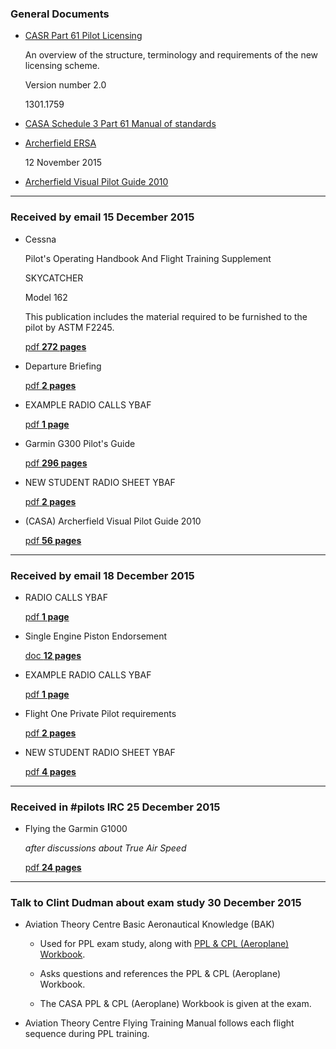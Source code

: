 ### General Documents

* [CASR Part 61 Pilot Licensing](https://dl.dropboxusercontent.com/u/7810909/ppl/part61booklet.pdf)

  An overview of the structure, terminology and requirements of the new licensing scheme.

  Version number 2.0

  1301.1759

* [CASA Schedule 3 Part 61 Manual of standards](https://www.casa.gov.au/sites/g/files/net351/f/_assets/main/lib100212/part-61-instrument-vol3-schedule-3-new.pdf)

* [Archerfield ERSA](https://www.airservicesaustralia.com/aip/current/ersa/FAC_YBAF_12-Nov-2015.pdf)

  12 November 2015

* [Archerfield Visual Pilot Guide 2010](https://www.casa.gov.au/sites/g/files/net351/f/_assets/main/pilots/download/archer/archer.pdf)



----

### Received by email 15 December 2015

* Cessna

  Pilot's Operating Handbook And Flight Training Supplement

  SKYCATCHER

  Model 162

  This publication includes the material required to be furnished to the pilot by ASTM F2245.

  [pdf **272 pages**](https://dl.dropboxusercontent.com/u/7810909/ppl/20151215/Cessna-162-Skycatcher-POH.pdf)

* Departure Briefing

  [pdf **2 pages**](https://dl.dropboxusercontent.com/u/7810909/ppl/20151215/Departure%20Briefing.pdf)

* EXAMPLE RADIO CALLS YBAF

  [pdf **1 page**](https://dl.dropboxusercontent.com/u/7810909/ppl/20151215/EXAMPLE%20RADIO%20CALLS%20YBAF.pdf)

* Garmin G300 Pilot's Guide

  [pdf **296 pages**](https://dl.dropboxusercontent.com/u/7810909/ppl/20151215/G300%20Pilot%20Guide.pdf)

* NEW STUDENT RADIO SHEET YBAF

  [pdf **2 pages**](https://dl.dropboxusercontent.com/u/7810909/ppl/20151215/NEW%20STUDENT%20RADIO%20SHEET%20YBAF.pdf)

* (CASA) Archerfield Visual Pilot Guide 2010

  [pdf **56 pages**](https://dl.dropboxusercontent.com/u/7810909/ppl/20151215/YBAF%20BOOK.PDF)

----

### Received by email 18 December 2015

* RADIO CALLS YBAF 

  [pdf **1 page**](https://dl.dropboxusercontent.com/u/7810909/ppl/20151218/RADIO%20CALLS%20YBAF.PDF)

* Single Engine Piston Endorsement

  [doc **12 pages**](https://dl.dropboxusercontent.com/u/7810909/ppl/20151218/Single%20Engine%20Piston%20Endorsement.doc)

* EXAMPLE RADIO CALLS YBAF

  [pdf **1 page**](https://dl.dropboxusercontent.com/u/7810909/ppl/20151218/EXAMPLE%20RADIO%20CALLS%20YBAF.PDF)

* Flight One Private Pilot requirements

  [pdf **2 pages**](https://dl.dropboxusercontent.com/u/7810909/ppl/20151218/Flight%20One%20Private%20Pilot%20requirements.pdf)

* NEW STUDENT RADIO SHEET YBAF

  [pdf **4 pages**](https://dl.dropboxusercontent.com/u/7810909/ppl/20151218/NEW%20STUDENT%20RADIO%20SHEET%20YBAF.PDF)

----

### Received in #pilots IRC 25 December 2015

* Flying the Garmin G1000

  *after discussions about True Air Speed*

  [pdf **24 pages**](https://dl.dropboxusercontent.com/u/7810909/ppl/20151225/smx_g1000.pdf)

----

### Talk to Clint Dudman about exam study 30 December 2015

* Aviation Theory Centre Basic Aeronautical Knowledge (BAK)

  * Used for PPL exam study, along with [PPL & CPL (Aeroplane) Workbook](https://dl.dropboxusercontent.com/u/7810909/ppl/ppl-cpl-workbook.pdf).

  * Asks questions and references the PPL & CPL (Aeroplane) Workbook.

  * The CASA PPL & CPL (Aeroplane) Workbook is given at the exam.

* Aviation Theory Centre Flying Training Manual follows each flight sequence during PPL training.
